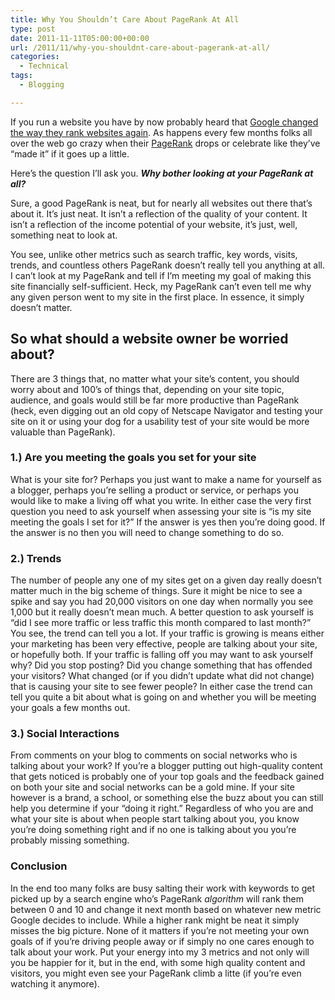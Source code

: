 ```yaml
---
title: Why You Shouldn’t Care About PageRank At All
type: post
date: 2011-11-11T05:00:00+00:00
url: /2011/11/why-you-shouldnt-care-about-pagerank-at-all/
categories:
  - Technical
tags:
  - Blogging

---
```

If you run a website you have by now probably heard that <a title="Google Search Algorithm Change For Freshness To Impact 35% Of Searches; Twitter Firehose Remains Off" href="http://searchengineland.com/google-search-algorithm-change-for-freshness-to-impact-35-of-searches-99856" target="_blank" rel="noopener noreferrer">Google changed the way they rank websites again</a>. As happens every few months folks all over the web go crazy when their <a title="PageRank on Wikipedia" href="http://en.wikipedia.org/wiki/PageRank" target="_blank" rel="noopener noreferrer">PageRank</a> drops or celebrate like they’ve “made it” if it goes up a little.

Here’s the question I’ll ask you. **_Why bother looking at your PageRank at all?_**

Sure, a good PageRank is neat, but for nearly all websites out there that’s about it. It’s just neat. It isn’t a reflection of the quality of your content. It isn’t a reflection of the income potential of your website, it’s just, well, something neat to look at.

You see, unlike other metrics such as search traffic, key words, visits, trends, and countless others PageRank doesn’t really tell you anything at all. I can’t look at my PageRank and tell if I’m meeting my goal of making this site financially self-sufficient. Heck, my PageRank can’t even tell me why any given person went to my site in the first place. In essence, it simply doesn’t matter.

## So what should a website owner be worried about?

There are 3 things that, no matter what your site’s content, you should worry about and 100’s of things that, depending on your site topic, audience, and goals would still be far more productive than PageRank (heck, even digging out an old copy of Netscape Navigator and testing your site on it or using your dog for a usability test of your site would be more valuable than PageRank).

### 1.) Are you meeting the goals you set for your site

What is your site for? Perhaps you just want to make a name for yourself as a blogger, perhaps you’re selling a product or service, or perhaps you would like to make a living off what you write. In either case the very first question you need to ask yourself when assessing your site is “is my site meeting the goals I set for it?” If the answer is yes then you’re doing good. If the answer is no then you will need to change something to do so.

### 2.) Trends

The number of people any one of my sites get on a given day really doesn’t matter much in the big scheme of things. Sure it might be nice to see a spike and say you had 20,000 visitors on one day when normally you see 1,000 but it really doesn’t mean much. A better question to ask yourself is “did I see more traffic or less traffic this month compared to last month?” You see, the trend can tell you a lot. If your traffic is growing is means either your marketing has been very effective, people are talking about your site, or hopefully both. If your traffic is falling off you may want to ask yourself why? Did you stop posting? Did you change something that has offended your visitors? What changed (or if you didn’t update what did not change) that is causing your site to see fewer people? In either case the trend can tell you quite a bit about what is going on and whether you will be meeting your goals a few months out.

### 3.) Social Interactions

From comments on your blog to comments on social networks who is talking about your work? If you’re a blogger putting out high-quality content that gets noticed is probably one of your top goals and the feedback gained on both your site and social networks can be a gold mine. If your site however is a brand, a school, or something else the buzz about you can still help you determine if your “doing it right.” Regardless of who you are and what your site is about when people start talking about you, you know you’re doing something right and if no one is talking about you you’re probably missing something.

### Conclusion

In the end too many folks are busy salting their work with keywords to get picked up by a search engine who’s PageRank _algorithm_ will rank them between 0 and 10 and change it next month based on whatever new metric Google decides to include. While a higher rank might be neat it simply misses the big picture. None of it matters if you’re not meeting your own goals of if you’re driving people away or if simply no one cares enough to talk about your work. Put your energy into my 3 metrics and not only will you be happier for it, but in the end, with some high quality content and visitors, you might even see your PageRank climb a litte (if you’re even watching it anymore).